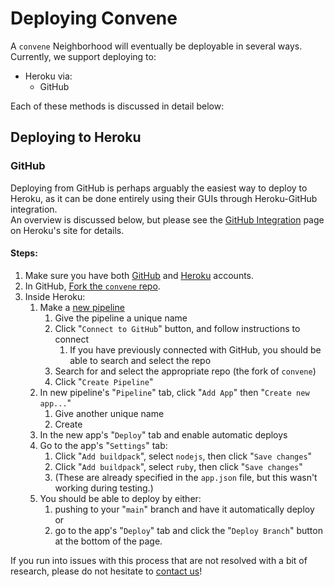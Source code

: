 # Deploying Convene

A `convene` Neighborhood will eventually be deployable in several ways.
Currently, we support deploying to:
- Heroku via:
  - GitHub

Each of these methods is discussed in detail below:

## Deploying to Heroku

### GitHub
Deploying from GitHub is perhaps arguably the easiest way to deploy to Heroku,
as it can be done entirely using their GUIs through Heroku-GitHub integration. \
An overview is discussed below,
but please see the [GitHub Integration](https://devcenter.heroku.com/articles/github-integration) page on Heroku's site for details.

#### Steps:
1. Make sure you have both [GitHub](https://github.com/login) and [Heroku](https://id.heroku.com/) accounts.
2. In GitHub, [Fork the `convene` repo](https://github.com/zinc-collective/convene/fork).
3. Inside Heroku:
   1. Make a [new pipeline](https://dashboard.heroku.com/pipelines/new)
      1. Give the pipeline a unique name
      2. Click "`Connect to GitHub`" button, and follow instructions to connect
         1. If you have previously connected with GitHub, you should be able to search and select the repo
      3. Search for and select the appropriate repo (the fork of `convene`)
      4. Click "`Create Pipeline`"
   2. In new pipeline's "`Pipeline`" tab, click "`Add App`" then "`Create new app...`"
      1. Give another unique name
      2. Create
   3. In the new app's "`Deploy`" tab and enable automatic deploys
   4. Go to the app's "`Settings`" tab:
      1. Click "`Add buildpack`", select `nodejs`, then click "`Save changes`"
      2. Click "`Add buildpack`", select `ruby`, then click "`Save changes`"
      3. (These are already specified in the `app.json` file, but this wasn't working during testing.)
   5. You should be able to deploy by either:
      1.  pushing to your "`main`" branch and have it automatically deploy or
      2.  go to the app's "`Deploy`" tab and click the "`Deploy Branch`" button at the bottom of the page.

If you run into issues with this process that are not resolved with a bit of research, please do not hesitate to [contact us](https://www.zinc.coop/contact-us/)!